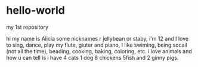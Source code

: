 # hello-world
my 1st repository

hi my name is Alicia some nicknames r jellybean or staby, i'm 12 and I love to sing, dance, play my flute, giuter and piano, I like swiming, being socail (not all the time), beading, cooking, baking, coloring, etc. i love animals and how u can tell is i have 4 cats 1 dog 8 chickens 5fish and 2 ginny pigs.
